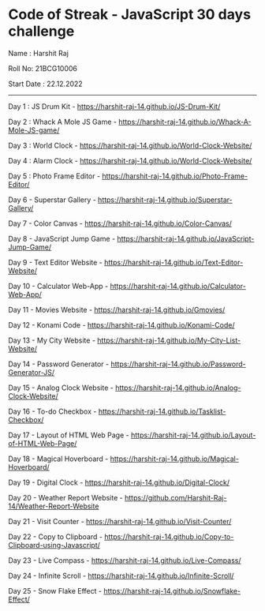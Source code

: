 <h1>Code of Streak - JavaScript 30 days challenge</h1>

Name : Harshit Raj

Roll No: 21BCG10006

Start Date : 22.12.2022

<hr>


Day 1 : JS Drum Kit - https://harshit-raj-14.github.io/JS-Drum-Kit/

Day 2 : Whack A Mole JS Game - https://harshit-raj-14.github.io/Whack-A-Mole-JS-game/

Day 3 : World Clock - https://harshit-raj-14.github.io/World-Clock-Website/

Day 4 : Alarm Clock - https://harshit-raj-14.github.io/World-Clock-Website/

Day 5 : Photo Frame Editor - https://harshit-raj-14.github.io/Photo-Frame-Editor/

Day 6 - Superstar Gallery - https://harshit-raj-14.github.io/Superstar-Gallery/

Day 7 - Color Canvas - https://harshit-raj-14.github.io/Color-Canvas/

Day 8 - JavaScript Jump Game - https://harshit-raj-14.github.io/JavaScript-Jump-Game/

Day 9 - Text Editor Website - https://harshit-raj-14.github.io/Text-Editor-Website/

Day 10 - Calculator Web-App - https://harshit-raj-14.github.io/Calculator-Web-App/

Day 11 - Movies Website - https://harshit-raj-14.github.io/Gmovies/

Day 12 - Konami Code - https://harshit-raj-14.github.io/Konami-Code/

Day 13 - My City Website - https://harshit-raj-14.github.io/My-City-List-Website/

Day 14 - Password Generator - https://harshit-raj-14.github.io/Password-Generator-JS/

Day 15 - Analog Clock Website - https://harshit-raj-14.github.io/Analog-Clock-Website/

Day 16 - To-do Checkbox - https://harshit-raj-14.github.io/Tasklist-Checkbox/

Day 17 - Layout of HTML Web Page - https://harshit-raj-14.github.io/Layout-of-HTML-Web-Page/

Day 18 - Magical Hoverboard - https://harshit-raj-14.github.io/Magical-Hoverboard/

Day 19 - Digital Clock  - https://harshit-raj-14.github.io/Digital-Clock/

Day 20 - Weather Report Website - https://github.com/Harshit-Raj-14/Weather-Report-Website

Day 21 - Visit Counter - https://harshit-raj-14.github.io/Visit-Counter/

Day 22 - Copy to Clipboard - https://harshit-raj-14.github.io/Copy-to-Clipboard-using-Javascript/

Day 23 - Live Compass - https://harshit-raj-14.github.io/Live-Compass/

Day 24 - Infinite Scroll - https://harshit-raj-14.github.io/Infinite-Scroll/

Day 25 - Snow Flake Effect - https://harshit-raj-14.github.io/Snowflake-Effect/
